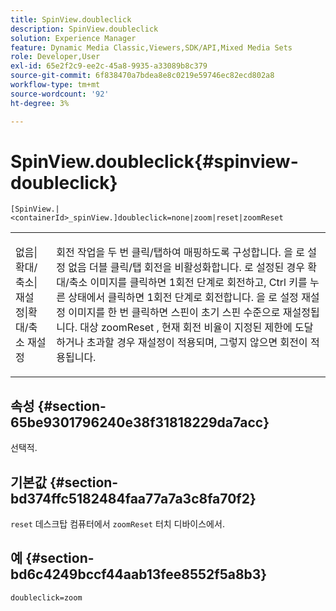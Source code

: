 ```yaml
---
title: SpinView.doubleclick
description: SpinView.doubleclick
solution: Experience Manager
feature: Dynamic Media Classic,Viewers,SDK/API,Mixed Media Sets
role: Developer,User
exl-id: 65e2f2c9-ee2c-45a8-9935-a33089b8c379
source-git-commit: 6f838470a7bdea8e8c0219e59746ec82ecd802a8
workflow-type: tm+mt
source-wordcount: '92'
ht-degree: 3%

---
```


# SpinView.doubleclick{#spinview-doubleclick}

`[SpinView.|<containerId>_spinView.]doubleclick=none|zoom|reset|zoomReset`

<table id="table_2D828A5750644B9CB95A2989C36F15F1"> 
 <tbody> 
  <tr> 
   <td colname="col1"> <p> <span class="codeph"> 없음|확대/축소|재설정|확대/축소 재설정 </span> </p> </td> 
   <td colname="col2"> <p> 회전 작업을 두 번 클릭/탭하여 매핑하도록 구성합니다. 을 로 설정 <span class="codeph"> 없음 </span> 더블 클릭/탭 회전을 비활성화합니다. 로 설정된 경우 <span class="codeph"> 확대/축소 </span>이미지를 클릭하면 1회전 단계로 회전하고, Ctrl 키를 누른 상태에서 클릭하면 1회전 단계로 회전합니다. 을 로 설정 <span class="codeph"> 재설정 </span> 이미지를 한 번 클릭하면 스핀이 초기 스핀 수준으로 재설정됩니다. 대상 <span class="codeph"> zoomReset </span>, 현재 회전 비율이 지정된 제한에 도달하거나 초과할 경우 재설정이 적용되며, 그렇지 않으면 회전이 적용됩니다. </p> </td> 
  </tr> 
 </tbody> 
</table>

## 속성 {#section-65be9301796240e38f31818229da7acc}

선택적.

## 기본값 {#section-bd374ffc5182484faa77a7a3c8fa70f2}

`reset` 데스크탑 컴퓨터에서 `zoomReset` 터치 디바이스에서.

## 예 {#section-bd6c4249bccf44aab13fee8552f5a8b3}

`doubleclick=zoom`
